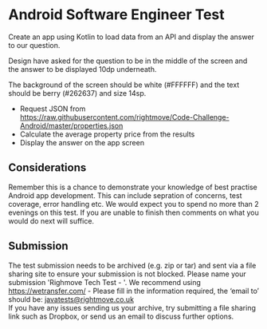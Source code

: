 # Android Software Engineer Test

Create an app using Kotlin to load data from an API and display the answer to our question.

Design have asked for the question to be in the middle of the screen and the answer to be displayed 10dp underneath.

The background of the screen should be white (#FFFFFF) and the text should be berry (#262637) and size 14sp.

- Request JSON from https://raw.githubusercontent.com/rightmove/Code-Challenge-Android/master/properties.json
- Calculate the average property price from the results
- Display the answer on the app screen

## Considerations

Remember this is a chance to demonstrate your knowledge of best practise Android app development. This can include sepration of concerns, test coverage, error handling etc.
We would expect you to spend no more than 2 evenings on this test. If you are unable to finish then comments on what you would do next will suffice.

## Submission

The test submission needs to be archived (e.g. zip or tar) and sent via a file sharing site to ensure your submission is not blocked.
Please name your submission 'Righmove Tech Test - <candidate name>'.
We recommend using https://wetransfer.com/ - Please fill in the information required, the ‘email to’ should be: javatests@rightmove.co.uk               
If you have any issues sending us your archive, try submitting a file sharing link such as Dropbox, or send us an email to discuss further options.
